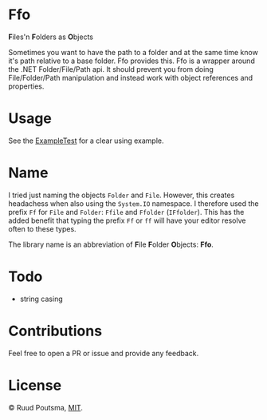 ﻿# Ffo

**F**iles'n **F**olders as **O**bjects

Sometimes you want to have the path to a folder and at the same time know it's path relative to a base folder. Ffo provides this. Ffo is a wrapper around the .NET Folder/File/Path api. It should prevent you from doing File/Folder/Path manipulation and instead work with object references and properties.

# Usage
See the [ExampleTest](./Ffo.UnitTest/ExampleTest.cs) for a clear using example.

# Name
I tried just naming the objects `Folder` and `File`. However, this creates headachess when also using the `System.IO` namespace. I therefore used the prefix `Ff` for `File` and `Folder`: `Ffile` and `Ffolder` (`IFfolder`). This has the added benefit that typing the prefix `Ff` or `ff` will have your editor resolve often to these types.

The library name is an abbreviation of **F**ile **F**older **O**bjects: **Ffo**.

# Todo
- string casing

# Contributions
Feel free to open a PR or issue and provide any feedback.

# License
© Ruud Poutsma, [MIT](./LICENSE).